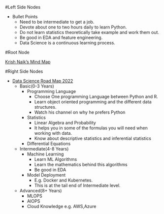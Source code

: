 #Left Side Nodes

- Bullet Points
  - Need to be intermediate to get a job.
  - Devote about one to two hours daily to learn Python.
  - Do not learn statistics theoretically take example and work them out.
  - Be good in EDA and feature engineering.
  - Data Science is a continuous learning process.

#Root Node

[Krish Naik’s Mind Map](https://www.linkedin.com/in/naikkrish/)

#Right Side Nodes

- [Data Science Road Map 2022](https://www.youtube.com/watch?v=C9eZclkoWSs)
  - Basic(0-3 Years)
    - Programming Language
      - Choose One programming Language between Python and R.
      - Learn object oriented programming and the different data structures.
      - Watch his channel on why he prefers Python
    - Statistics
      - Linear Algebra and Probability
      - It helps you in some of the formulas you will need when working with data.
      - Know about descriptive statistics and inferential statistics
    - Differential Equations
  - Intermediate(4-8 Years)
    - Machine Learning
      - Learn ML Algorithms
      - Learn the mathematics behind this algorithms
      - Be good in EDA
    - Model Deployment
      - E.g. Docker and Kubernetes.
      - This is at the tail end of Intermediate level.
  - Advanced(8+ Years)
    - MLOPS
    - AIOPS
    - Cloud Knowledge e.g. AWS,Azure
